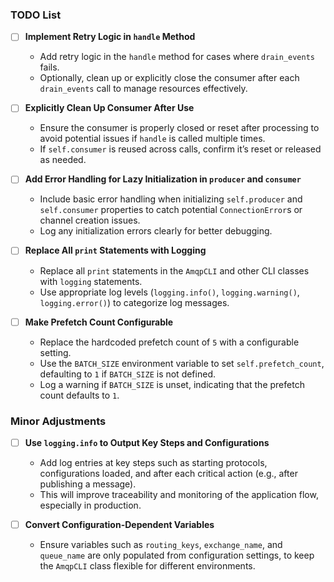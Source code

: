 ### TODO List

- [ ] **Implement Retry Logic in `handle` Method**
  - Add retry logic in the `handle` method for cases where `drain_events` fails. 
  - Optionally, clean up or explicitly close the consumer after each `drain_events` call to manage resources effectively.

- [ ] **Explicitly Clean Up Consumer After Use**
  - Ensure the consumer is properly closed or reset after processing to avoid potential issues if `handle` is called multiple times.
  - If `self.consumer` is reused across calls, confirm it’s reset or released as needed.

- [ ] **Add Error Handling for Lazy Initialization in `producer` and `consumer`**
  - Include basic error handling when initializing `self.producer` and `self.consumer` properties to catch potential `ConnectionError`s or channel creation issues.
  - Log any initialization errors clearly for better debugging.

- [ ] **Replace All `print` Statements with Logging**
  - Replace all `print` statements in the `AmqpCLI` and other CLI classes with `logging` statements.
  - Use appropriate log levels (`logging.info()`, `logging.warning()`, `logging.error()`) to categorize log messages.

- [ ] **Make Prefetch Count Configurable**
  - Replace the hardcoded prefetch count of `5` with a configurable setting.
  - Use the `BATCH_SIZE` environment variable to set `self.prefetch_count`, defaulting to `1` if `BATCH_SIZE` is not defined.
  - Log a warning if `BATCH_SIZE` is unset, indicating that the prefetch count defaults to `1`.

### Minor Adjustments

- [ ] **Use `logging.info` to Output Key Steps and Configurations**
  - Add log entries at key steps such as starting protocols, configurations loaded, and after each critical action (e.g., after publishing a message).
  - This will improve traceability and monitoring of the application flow, especially in production.

- [ ] **Convert Configuration-Dependent Variables**
  - Ensure variables such as `routing_keys`, `exchange_name`, and `queue_name` are only populated from configuration settings, to keep the `AmqpCLI` class flexible for different environments.